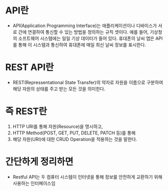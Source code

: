 # API란
* API(Application Programming Interface)는 애플리케이션이나 디바이스가 서로 간에 연결하여 통신할 수 있는 방법을 정의하는 규칙 셋이다. 예를 들어, 기상청의 소프트웨어 시스템에는 일일 기상 데이터가 들어 있다. 휴대폰의 날씨 앱은 API를 통해 이 시스템과 통신하여 휴대폰에 매일 최신 날씨 정보를 표시한다.

# REST API란
* REST(Repressentational State Transfer)의 약자로 자원을 이름으로 구분하여 해당 자원의 상태를 주고 받는 모든 것을 의미힌다.

# 즉 REST란
1. HTTP URI를 통해 자원(Resource)을 명시하고,
2. HTTP Method(POST, GET, PUT, DELETE, PATCH 등)를 통해
3. 해당 자원(URI)에 대한 CRUD Operation을 적용하는 것을 말한다.

# 간단하게 정리하면
* Restful API는 두 컴퓨터 시스템이 인터넷을 통해 정보를 안전하게 교환하기 위해 사용하는 인터페이스임
